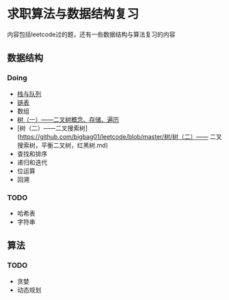 # 求职算法与数据结构复习
内容包括leetcode过的题，还有一些数据结构与算法复习的内容
## 数据结构
### Doing
* [栈与队列](https://github.com/bigbag01/leetcode/blob/master/%E6%A0%88%E5%92%8C%E9%98%9F%E5%88%97/%E6%A0%88%E5%92%8C%E9%98%9F%E5%88%97.md)
* [链表](https://github.com/bigbag01/leetcode/blob/master/%E9%93%BE%E8%A1%A8/%E9%93%BE%E8%A1%A8.md)
* 数组
* [树（一）——二叉树概念、存储、遍历](https://github.com/bigbag01/leetcode/blob/master/%E6%A0%91/%E6%A0%91%EF%BC%88%E4%B8%80%EF%BC%89%E2%80%94%E2%80%94%20%E4%BA%8C%E5%8F%89%E6%A0%91%E6%A6%82%E5%BF%B5%EF%BC%8C%E5%AD%98%E5%82%A8%EF%BC%8C%E9%81%8D%E5%8E%86.md)
* [树（二）——二叉搜索树](https://github.com/bigbag01/leetcode/blob/master/树/树（二）—— 二叉搜索树，平衡二叉树，红黑树.md) 
* 查找和排序
* 递归和迭代
* 位运算
* 回溯
### TODO
* 哈希表
* 字符串

## 算法
### TODO
* 贪婪
* 动态规划
